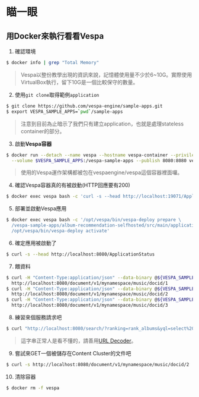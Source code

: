 # 瞄一眼

## 用Docker來執行看看Vespa
1. 確認環境
```sh
$ docker info | grep "Total Memory"
```
> Vespa以整份教學出現的資訊來說，記憶體使用量不少於6~10G。實際使用VirtualBox執行，留下10G是一個比較保守的數量。

2. 使用`git clone`取得範例`application`
```sh
$ git clone https://github.com/vespa-engine/sample-apps.git
$ export VESPA_SAMPLE_APPS=`pwd`/sample-apps
```
> 注意到目前為止暗示了我們只有建立application，也就是處理stateless container的部分。

3. 啟動**Vespa容器**
```sh
$ docker run --detach --name vespa --hostname vespa-container --privileged \
  --volume $VESPA_SAMPLE_APPS:/vespa-sample-apps --publish 8080:8080 vespaengine/vespa
```
> 使用的Vespa運作架構都被包在vespaengine/vespa這個容器裡面囉。

4. 確認Vespa容器真的有被啟動(HTTP回應要有200)
```sh
$ docker exec vespa bash -c 'curl -s --head http://localhost:19071/ApplicationStatus'
```

5. 部署並啟動Vespa應用
```sh
$ docker exec vespa bash -c '/opt/vespa/bin/vespa-deploy prepare \
  /vespa-sample-apps/album-recommendation-selfhosted/src/main/application/ && \
  /opt/vespa/bin/vespa-deploy activate'
```

6. 確定應用被啟動了
```sh
$ curl -s --head http://localhost:8080/ApplicationStatus
```

7. 餵資料
```sh
$ curl -H "Content-Type:application/json" --data-binary @${VESPA_SAMPLE_APPS}/album-recommendation-selfhosted/src/test/resources/A-Head-Full-of-Dreams.json \
  http://localhost:8080/document/v1/mynamespace/music/docid/1
$ curl -H "Content-Type:application/json" --data-binary @${VESPA_SAMPLE_APPS}/album-recommendation-selfhosted/src/test/resources/Love-Is-Here-To-Stay.json \
  http://localhost:8080/document/v1/mynamespace/music/docid/2
$ curl -H "Content-Type:application/json" --data-binary @${VESPA_SAMPLE_APPS}/album-recommendation-selfhosted/src/test/resources/Hardwired...To-Self-Destruct.json \
  http://localhost:8080/document/v1/mynamespace/music/docid/3
```

8. 練習來個服務請求吧
```sh
$ curl "http://localhost:8080/search/?ranking=rank_albums&yql=select%20%2A%20from%20sources%20%2A%20where%20sddocname%20contains%20%22music%22%3B&ranking.features.query(user_profile)=%7B%7Bcat%3Apop%7D%3A0.8%2C%7Bcat%3Arock%7D%3A0.2%2C%7Bcat%3Ajazz%7D%3A0.1%7D"
```
> 這字串正常人是看不懂的，請善用[URL Decoder](https://www.urldecoder.org/)。

9. 嘗試來GET一個被儲存在Content Cluster的文件吧
```sh
$ curl -s http://localhost:8080/document/v1/mynamespace/music/docid/2
```

10. 清除容器
```sh
$ docker rm -f vespa
```
